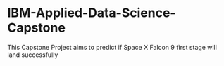 # IBM-Applied-Data-Science-Capstone
This Capstone Project aims to predict if Space X Falcon 9 first stage will land successfully 

